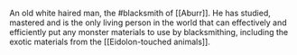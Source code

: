 An old white haired man, the #blacksmith of [[Aburr]]. He has studied, mastered and is the only living person in the world that can effectively and efficiently put any monster materials to use by blacksmithing, including the exotic materials from the [[Eidolon-touched animals]].